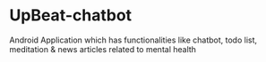 # UpBeat-chatbot
Android Application which has functionalities like chatbot, todo list, meditation &amp; news articles related to mental health
